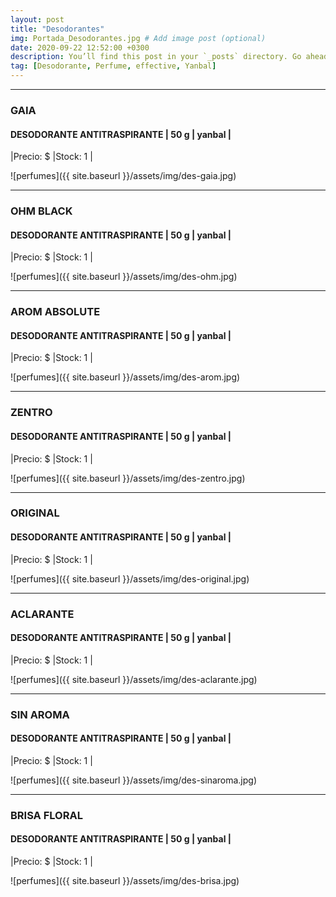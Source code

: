 ```yaml
---
layout: post
title: "Desodorantes"
img: Portada_Desodorantes.jpg # Add image post (optional)
date: 2020-09-22 12:52:00 +0300
description: You’ll find this post in your `_posts` directory. Go ahead and edit it and re-build the site to see your changes. # Add post description (optional)
tag: [Desodorante, Perfume, effective, Yanbal]
---
```

* * *
### GAIA  
#### DESODORANTE ANTITRASPIRANTE  | 50 g | yanbal |
|Precio: $    |Stock: 1 |

![perfumes]({{ site.baseurl }}/assets/img/des-gaia.jpg)
* * *
### OHM BLACK  
#### DESODORANTE ANTITRASPIRANTE  | 50 g | yanbal |
|Precio: $    |Stock: 1 |

![perfumes]({{ site.baseurl }}/assets/img/des-ohm.jpg)
* * *
### AROM ABSOLUTE  
#### DESODORANTE ANTITRASPIRANTE  | 50 g | yanbal |
|Precio: $    |Stock: 1 |

![perfumes]({{ site.baseurl }}/assets/img/des-arom.jpg)
* * *
### ZENTRO
#### DESODORANTE ANTITRASPIRANTE  | 50 g | yanbal |
|Precio: $    |Stock: 1 |

![perfumes]({{ site.baseurl }}/assets/img/des-zentro.jpg)
* * *
### ORIGINAL
#### DESODORANTE ANTITRASPIRANTE  | 50 g | yanbal |
|Precio: $    |Stock: 1 |

![perfumes]({{ site.baseurl }}/assets/img/des-original.jpg)
* * *
### ACLARANTE 
#### DESODORANTE ANTITRASPIRANTE  | 50 g | yanbal |
|Precio: $    |Stock: 1 |

![perfumes]({{ site.baseurl }}/assets/img/des-aclarante.jpg)
* * *
### SIN AROMA 
#### DESODORANTE ANTITRASPIRANTE  | 50 g | yanbal |
|Precio: $    |Stock: 1 |

![perfumes]({{ site.baseurl }}/assets/img/des-sinaroma.jpg)
* * *
### BRISA FLORAL
#### DESODORANTE ANTITRASPIRANTE  | 50 g | yanbal |
|Precio: $    |Stock: 1 |

![perfumes]({{ site.baseurl }}/assets/img/des-brisa.jpg)

